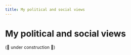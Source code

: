 ```yaml
---
title: My political and social views
---
```


# My political and social views

(:construction: under construction :construction:)